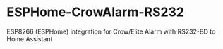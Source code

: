 # ESPHome-CrowAlarm-RS232
ESP8266 (ESPHome) integration for Crow/Elite Alarm with RS232-BD to Home Assistant

